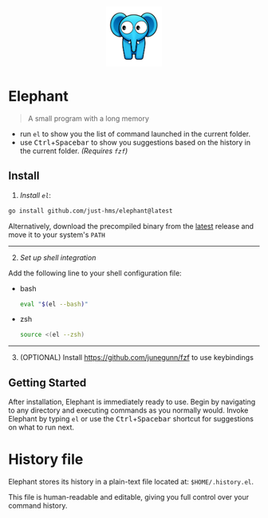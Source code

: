 <p align="center">
    <img style="width:8em;" src="./assets/logo.png" alt="elephant-logo">
</p>

# Elephant

> A small program with a long memory

- run `el` to show you the list of command launched in the current folder.
- use <kbd>Ctrl</kbd>+<kbd>Spacebar</kbd> to show you suggestions based on the history in the current folder. _(Requires `fzf`)_

## Install

1. *Install `el`*:

```sh
go install github.com/just-hms/elephant@latest
```

Alternatively, download the precompiled binary from the [latest](https://github.com/just-hms/elephant/releases/latest) release and move it to your system's `PATH`

---

2. *Set up shell integration*

Add the following line to your shell configuration file:

- bash

  ```sh
  eval "$(el --bash)"
  ```

- zsh

  ```sh
  source <(el --zsh)
  ```

---

3. (OPTIONAL) Install https://github.com/junegunn/fzf to use keybindings

## Getting Started

After installation, Elephant is immediately ready to use. Begin by navigating to any directory and executing commands as you normally would. Invoke Elephant by typing `el` or use the <kbd>Ctrl</kbd>+<kbd>Spacebar</kbd> shortcut for suggestions on what to run next.

# History file

Elephant stores its history in a plain-text file located at: `$HOME/.history.el`.

This file is human-readable and editable, giving you full control over your command history.
